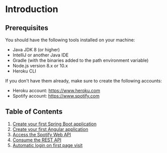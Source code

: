 # Introduction

## Prerequisites

You should have the following tools installed on your machine:

- Java JDK 8 (or higher)
- IntelliJ or another Java IDE
- Gradle (with the binaries added to the path environment variable)
- Node.js version 8.x or 10.x
- Heroku CLI

If you don't have them already, make sure to create the following accounts:

- Heroku account: <https://www.heroku.com>
- Spotify account: <https://www.spotify.com>

## Table of Contents

1. [Create your first Spring Boot application](backend/first-spring-boot-application.md)
2. [Create your first Angular application](frontend/first-angular-application.md)
3. [Access the Spotify Web API](backend/spotify.md)
4. [Consume the REST API](frontend/consuming-the-rest-api.md)
5. [Automatic login on first page visit](automatic-login-on-first-page-visit.md)